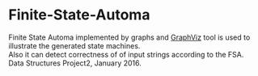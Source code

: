 # Finite-State-Automa
Finite State Automa implemented by graphs and <a href="https://www.graphviz.org/">GraphViz</a> tool is used to illustrate the generated state machines. <br />
Also it can detect correctness of of input strings according to the FSA. <br />
Data Structures Project2, January 2016.
